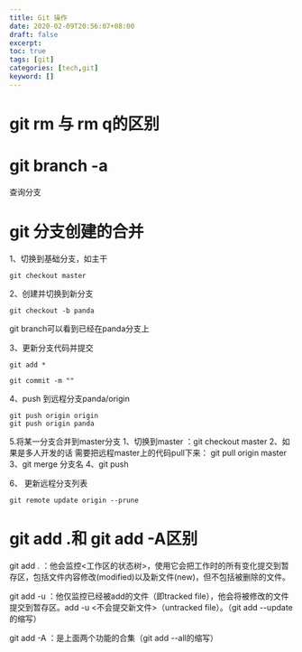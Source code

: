 ```yaml
---
title: Git 操作
date: 2020-02-09T20:56:07+08:00
draft: false
excerpt: 
toc: true
tags: [git]
categories: [tech,git]
keyword: []
--- 
```




# git rm 与 rm q的区别

# git branch -a
 查询分支


# git 分支创建的合并
1、切换到基础分支，如主干
```
git checkout master
```
2、创建并切换到新分支
```
git checkout -b panda
```
git branch可以看到已经在panda分支上

3、更新分支代码并提交
```
git add *

git commit -m ""
```
4、push 到远程分支panda/origin
```
git push origin origin 
git push origin panda
```
5.将某一分支合并到master分支
 1、切换到master ：git  checkout master
 2、如果是多人开发的话 需要把远程master上的代码pull下来： git pull origin master
 3、git  merge 分支名
 4、git push

6、 更新远程分支列表
```
git remote update origin --prune

```
# git add .和 git add -A区别

git add . ：他会监控<工作区的状态树>，使用它会把工作时的所有变化提交到暂存区，包括文件内容修改(modified)以及新文件(new)，但不包括被删除的文件。

git add -u ：他仅监控已经被add的文件（即tracked file），他会将被修改的文件提交到暂存区。add -u <不会提交新文件>（untracked file）。（git add --update的缩写）

git add -A ：是上面两个功能的合集（git add --all的缩写）

